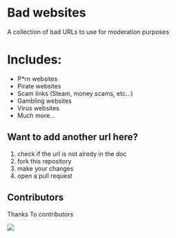 # Bad websites
A collection of bad URLs to use for moderation purposes

# Includes: 
- P*rn websites
- Pirate websites
- Scam links (Steam, money scams, etc...)
- Gambling websites
- Virus websites
- Much more...

## Want to add another url here?
1. check if the url is not alredy in the doc
2. fork this repository
3. make your changes
4. open a pull request


## Contributors

Thanks To contributors

<a href="https://github.com/elbkr/bad-websites/graphs/contributors">
  <img src="https://contributors-img.web.app/image?repo=elbkr/bad-websites" />
</a>
